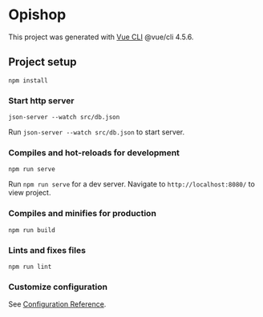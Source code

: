 # Opishop

This project was generated with [Vue CLI](https://cli.vuejs.org/guide/) @vue/cli 4.5.6.

## Project setup

```
npm install
```

### Start http server

```
json-server --watch src/db.json
```

Run `json-server --watch src/db.json` to start server.

### Compiles and hot-reloads for development

```
npm run serve
```

Run `npm run serve` for a dev server. Navigate to `http://localhost:8080/` to view project.

### Compiles and minifies for production

```
npm run build
```

### Lints and fixes files

```
npm run lint
```

### Customize configuration

See [Configuration Reference](https://cli.vuejs.org/config/).
